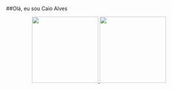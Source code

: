 ##Olá, eu sou Caio Alves

<div align="center">
  <a href="https://github.com/caiop4k">
  <img height="180em" src="https://github-readme-stats.vercel.app/api?username=caiop4k&show_icons=true&theme=dracula&include_all_commits=true&count_private=true"/>
  <img height="180em" src="https://github-readme-stats.vercel.app/api/top-langs/?username=caiop4k&layout=compact&langs_count=7&theme=dracula"/>
</div>



